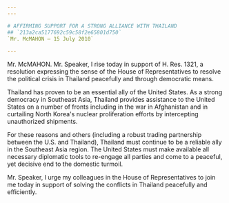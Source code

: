 ```yaml
---
---

# AFFIRMING SUPPORT FOR A STRONG ALLIANCE WITH THAILAND
## `213a2ca5177692c59c58f2e65801d750`
`Mr. McMAHON — 15 July 2010`

---
```



Mr. McMAHON. Mr. Speaker, I rise today in support of H. Res. 1321, a 
resolution expressing the sense of the House of Representatives to 
resolve the political crisis in Thailand peacefully and through 
democratic means.

Thailand has proven to be an essential ally of the United States. As 
a strong democracy in Southeast Asia, Thailand provides assistance to 
the United States on a number of fronts including in the war in 
Afghanistan and in curtailing North Korea's nuclear proliferation 
efforts by intercepting unauthorized shipments.

For these reasons and others (including a robust trading partnership 
between the U.S. and Thailand), Thailand must continue to be a reliable 
ally in the Southeast Asia region. The United States must make 
available all necessary diplomatic tools to re-engage all parties and 
come to a peaceful, yet decisive end to the domestic turmoil.

Mr. Speaker, I urge my colleagues in the House of Representatives to 
join me today in support of solving the conflicts in Thailand 
peacefully and efficiently.
